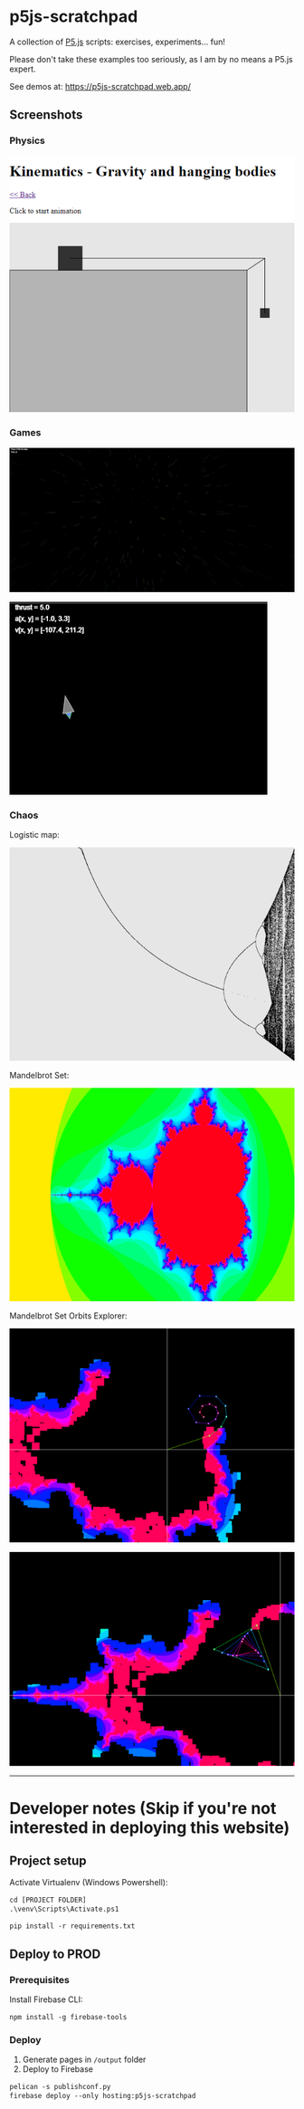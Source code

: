 # p5js-scratchpad

A collection of [P5.js](https://p5js.org/) scripts: exercises, experiments... fun!

Please don't take these examples too seriously, as I am by no means a P5.js expert.

See demos at:
https://p5js-scratchpad.web.app/

## Screenshots

### Physics

![Physics example](docs/gravity_ropes.png)

### Games

![Startfield](docs/starfield.png)

![Thrust](docs/thrust.png)

### Chaos

Logistic map:

![Logistic Map](docs/logistic.png)

Mandelbrot Set:

![Logistic Map](docs/mandelbrot.png)

Mandelbrot Set Orbits Explorer:

![Logistic Map](docs/mandelbrot-orbit-explorer-1.png)

![Logistic Map](docs/mandelbrot-orbit-explorer-2.png)

---

# Developer notes (Skip if you're not interested in deploying this website)

## Project setup

Activate Virtualenv (Windows Powershell):

```
cd [PROJECT FOLDER]
.\venv\Scripts\Activate.ps1
```


```
pip install -r requirements.txt
```

## Deploy to PROD

### Prerequisites

Install Firebase CLI:

```
npm install -g firebase-tools
```

### Deploy

1) Generate pages in `/output` folder
2) Deploy to Firebase

```
pelican -s publishconf.py
firebase deploy --only hosting:p5js-scratchpad
```
